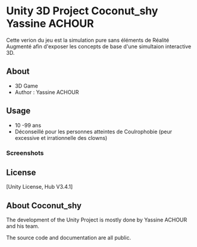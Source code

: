 # Unity 3D Project Coconut_shy Yassine ACHOUR

Cette verion du jeu est la simulation pure sans éléments de Réalité Augmenté afin d'exposer les concepts de base d'une simultaion interactive 3D.

## About

* 3D Game
* Author : Yassine ACHOUR

## Usage
* 10 -99 ans
* Déconseillé pour les personnes atteintes de Coulrophobie (peur excessive et irrationnelle des clowns)

### Screenshots


## License

[Unity License, Hub V3.4.1]

## About Coconut_shy

The development of the Unity Project is mostly done by Yassine ACHOUR and his team.

The source code and documentation are all public.


